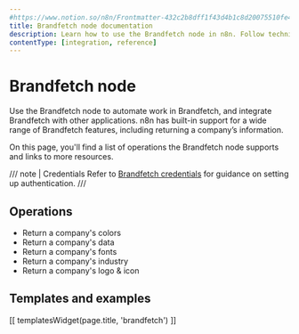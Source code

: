 ```yaml
---
#https://www.notion.so/n8n/Frontmatter-432c2b8dff1f43d4b1c8d20075510fe4
title: Brandfetch node documentation
description: Learn how to use the Brandfetch node in n8n. Follow technical documentation to integrate Brandfetch node into your workflows.
contentType: [integration, reference]
---
```


# Brandfetch node

Use the Brandfetch node to automate work in Brandfetch, and integrate Brandfetch with other applications. n8n has built-in support for a wide range of Brandfetch features, including returning a company’s information.

On this page, you'll find a list of operations the Brandfetch node supports and links to more resources.

/// note | Credentials
Refer to [Brandfetch credentials](/integrations/builtin/credentials/brandfetch.md) for guidance on setting up authentication. 
///

## Operations

* Return a company's colors
* Return a company's data
* Return a company's fonts
* Return a company's industry
* Return a company's logo & icon

## Templates and examples

<!-- see https://www.notion.so/n8n/Pull-in-templates-for-the-integrations-pages-37c716837b804d30a33b47475f6e3780 -->
[[ templatesWidget(page.title, 'brandfetch') ]]
